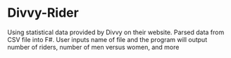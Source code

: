 # Divvy-Rider
Using statistical data provided by Divvy on their website. Parsed data from CSV file into F#. User inputs name of file and the program will output number of riders, number of men versus women, and more
